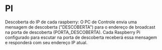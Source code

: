 # PI

Descoberta do IP de cada raspberry:
O PC de Controle envia uma mensagem de descoberta ("DESCOBERTA") para o endereço de broadcast na porta de descoberta (PORTA_DESCOBERTA).
Cada Raspberry Pi configurado para escutar na porta de descoberta receberá essa mensagem e responderá com seu endereço IP atual.
